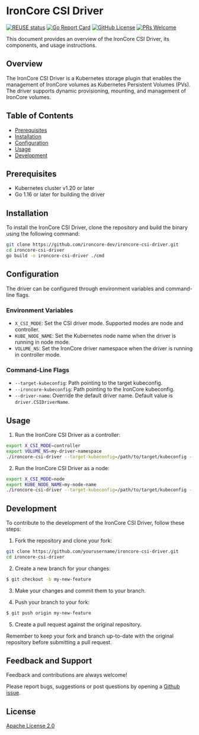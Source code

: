 # IronCore CSI Driver

[![REUSE status](https://api.reuse.software/badge/github.com/ironcore-dev/ironcore-csi-driver)](https://api.reuse.software/info/github.com/ironcore-dev/ironcore-csi-driver)
[![Go Report Card](https://goreportcard.com/badge/github.com/ironcore-dev/ironcore-csi-driver)](https://goreportcard.com/report/github.com/ironcore-dev/ironcore-csi-driver)
[![GitHub License](https://img.shields.io/static/v1?label=License&message=Apache-2.0&color=blue)](LICENSE)
[![PRs Welcome](https://img.shields.io/badge/PRs-welcome-brightgreen.svg)](https://makeapullrequest.com)

This document provides an overview of the IronCore CSI Driver, its components, and usage instructions.

## Overview

The IronCore CSI Driver is a Kubernetes storage plugin that enables the management of IronCore volumes as Kubernetes 
Persistent Volumes (PVs). The driver supports dynamic provisioning, mounting, and management of IronCore volumes.

## Table of Contents

- [Prerequisites](#prerequisites)
- [Installation](#installation)
- [Configuration](#configuration)
- [Usage](#usage)
- [Development](#development)

## Prerequisites

- Kubernetes cluster v1.20 or later
- Go 1.16 or later for building the driver

## Installation

To install the IronCore CSI Driver, clone the repository and build the binary using the following command:

```bash
git clone https://github.com/ironcore-dev/ironcore-csi-driver.git
cd ironcore-csi-driver
go build -o ironcore-csi-driver ./cmd
```

## Configuration

The driver can be configured through environment variables and command-line flags.

### Environment Variables

- `X_CSI_MODE`: Set the CSI driver mode. Supported modes are node and controller.
- `KUBE_NODE_NAME`: Set the Kubernetes node name when the driver is running in node mode.
- `VOLUME_NS`: Set the IronCore driver namespace when the driver is running in controller mode.

### Command-Line Flags

- `--target-kubeconfig`: Path pointing to the target kubeconfig.
- `--ironcore-kubeconfig`: Path pointing to the IronCore kubeconfig.
- `--driver-name`: Override the default driver name. Default value is `driver.CSIDriverName`.

## Usage

1. Run the IronCore CSI Driver as a controller:

```bash
export X_CSI_MODE=controller
export VOLUME_NS=my-driver-namespace
./ironcore-csi-driver --target-kubeconfig=/path/to/target/kubeconfig --ironcore-kubeconfig=/path/to/ironcore/kubeconfig
```

2. Run the IronCore CSI Driver as a node:

```bash
export X_CSI_MODE=node
export KUBE_NODE_NAME=my-node-name
./ironcore-csi-driver --target-kubeconfig=/path/to/target/kubeconfig --ironcore-kubeconfig=/path/to/ironcore/kubeconfig
```

## Development

To contribute to the development of the IronCore CSI Driver, follow these steps:

1. Fork the repository and clone your fork:

```bash
git clone https://github.com/yourusername/ironcore-csi-driver.git
cd ironcore-csi-driver
```

2. Create a new branch for your changes:

```bash
$ git checkout -b my-new-feature
```

3. Make your changes and commit them to your branch.

4. Push your branch to your fork:

```bash
$ git push origin my-new-feature
```

5. Create a pull request against the original repository.

Remember to keep your fork and branch up-to-date with the original repository before submitting a pull request.

## Feedback and Support

Feedback and contributions are always welcome!

Please report bugs, suggestions or post questions by opening a [Github issue](https://github.com/ironcore-dev/ironcore-csi-driver/issues).
## License

[Apache License 2.0](/LICENSE)
